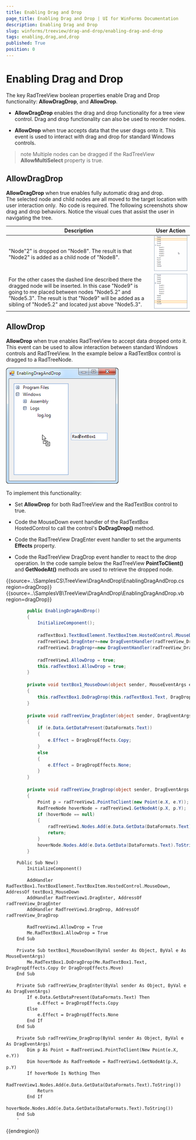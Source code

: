 ```yaml
---
title: Enabling Drag and Drop
page_title: Enabling Drag and Drop | UI for WinForms Documentation
description: Enabling Drag and Drop
slug: winforms/treeview/drag-and-drop/enabling-drag-and-drop
tags: enabling,drag,and,drop
published: True
position: 0
---
```


# Enabling Drag and Drop



The key RadTreeView boolean properties enable Drag and Drop functionality: __AllowDragDrop__, and __AllowDrop__.
      

* __AllowDragDrop__ enables the drag and drop functionality for a tree view control. Drag and drop functionality can also be used to reorder nodes.
          

* __AllowDrop__ when true accepts data that the user drags onto it. This event is used to interact with drag and drop for standard Windows controls.
          

>note Multiple nodes can be dragged if the RadTreeView __AllowMultiSelect__ property is true.
>


## AllowDragDrop

__AllowDragDrop__ when true enables fully automatic drag and drop. The selected node and child nodes are all moved to the target location with user interaction only.  No code is required. The following screenshots show drag and drop behaviors. Notice the visual cues that assist the user in navigating the tree.


| __Description__ | __User Action__ |
|-----|-----|
|"Node"2" is dropped on "Node8". The result is that "Node2" is added as a child node of "Node8".|![treeview-drag-and-drop-enabling-drag-and-drop 001](images/treeview-drag-and-drop-enabling-drag-and-drop001.gif)|
|For the other cases the dashed line described there the dragged node will be inserted. In this case "Node9" is going to me placed between nodes "Node5.2" and "Node5.3". The result is that "Node9" will be added as a sibling of "Node5.2" and located just above "Node5.3".|![treeview-drag-and-drop-enabling-drag-and-drop 002](images/treeview-drag-and-drop-enabling-drag-and-drop002.gif)|

## AllowDrop 

__AllowDrop__ when true enables RadTreeView to accept data dropped onto it. This event can be used to allow interaction between standard Windows controls  and RadTreeView. In the example below a RadTextBox control is dragged to a RadTreeNode.

![treeview-drag-and-drop-enabling-drag-and-drop 005](images/treeview-drag-and-drop-enabling-drag-and-drop005.png)

To implement this functionality:

* Set __AllowDrop__ for both RadTreeView and the RadTextBox control to true.
            

* Code the MouseDown event handler of the RadTextBox HostedControl to call the control's __DoDragDrop()__ method.
          
          

* Code the RadTreeView DragEnter event handler to set the arguments __Effects__ property.
            

* Code the RadTreeView DragDrop event handler to react to the drop operation. In the code sample below the RadTreeView __PointToClient()__ and __GetNodeAt()__ methods are used to retrieve the dropped node.

{{source=..\SamplesCS\TreeView\DragAndDrop\EnablingDragAndDrop.cs region=dragDrop}} 
{{source=..\SamplesVB\TreeView\DragAndDrop\EnablingDragAndDrop.vb region=dragDrop}} 

````C#
        public EnablingDragAndDrop()
        {
            InitializeComponent();

            radTextBox1.TextBoxElement.TextBoxItem.HostedControl.MouseDown +=new MouseEventHandler(textBox1_MouseDown);
            radTreeView1.DragEnter+=new DragEventHandler(radTreeView_DragEnter);
            radTreeView1.DragDrop+=new DragEventHandler(radTreeView_DragDrop);

            radTreeView1.AllowDrop = true;
            this.radTextBox1.AllowDrop = true;
        }

        private void textBox1_MouseDown(object sender, MouseEventArgs e)
        {
            this.radTextBox1.DoDragDrop(this.radTextBox1.Text, DragDropEffects.Copy | DragDropEffects.Move);
        }

        private void radTreeView_DragEnter(object sender, DragEventArgs e)
        {
            if (e.Data.GetDataPresent(DataFormats.Text))
            {
                e.Effect = DragDropEffects.Copy;
            }
            else
            {
                e.Effect = DragDropEffects.None;
            }
        }

        private void radTreeView_DragDrop(object sender, DragEventArgs e)
        {
            Point p = radTreeView1.PointToClient(new Point(e.X, e.Y));
            RadTreeNode hoverNode = radTreeView1.GetNodeAt(p.X, p.Y);
            if (hoverNode == null)
            {
                radTreeView1.Nodes.Add(e.Data.GetData(DataFormats.Text).ToString());
                return;
            }
            hoverNode.Nodes.Add(e.Data.GetData(DataFormats.Text).ToString());
        }
````
````VB.NET
    Public Sub New()
        InitializeComponent()

        AddHandler RadTextBox1.TextBoxElement.TextBoxItem.HostedControl.MouseDown, AddressOf textBox1_MouseDown
        AddHandler RadTreeView1.DragEnter, AddressOf radTreeView_DragEnter
        AddHandler RadTreeView1.DragDrop, AddressOf radTreeView_DragDrop

        RadTreeView1.AllowDrop = True
        Me.RadTextBox1.AllowDrop = True
    End Sub

    Private Sub textBox1_MouseDown(ByVal sender As Object, ByVal e As MouseEventArgs)
        Me.RadTextBox1.DoDragDrop(Me.RadTextBox1.Text, DragDropEffects.Copy Or DragDropEffects.Move)
    End Sub

    Private Sub radTreeView_DragEnter(ByVal sender As Object, ByVal e As DragEventArgs)
        If e.Data.GetDataPresent(DataFormats.Text) Then
            e.Effect = DragDropEffects.Copy
        Else
            e.Effect = DragDropEffects.None
        End If
    End Sub

    Private Sub radTreeView_DragDrop(ByVal sender As Object, ByVal e As DragEventArgs)
        Dim p As Point = RadTreeView1.PointToClient(New Point(e.X, e.Y))
        Dim hoverNode As RadTreeNode = RadTreeView1.GetNodeAt(p.X, p.Y)
        If hoverNode Is Nothing Then
            RadTreeView1.Nodes.Add(e.Data.GetData(DataFormats.Text).ToString())
            Return
        End If
        hoverNode.Nodes.Add(e.Data.GetData(DataFormats.Text).ToString())
    End Sub
    '
````

{{endregion}}
